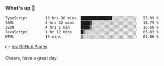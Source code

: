 ### What's up 👋

<!--START_SECTION:waka-->

```txt
TypeScript        13 hrs 30 mins  ██████████████░░░░░░░░░░░   55.99 %
YAML              4 hrs 32 mins   ████▓░░░░░░░░░░░░░░░░░░░░   18.79 %
JSON              4 hrs 1 min     ████▒░░░░░░░░░░░░░░░░░░░░   16.68 %
JavaScript        1 hr 12 mins    █▒░░░░░░░░░░░░░░░░░░░░░░░   05.03 %
HTML              15 mins         ▒░░░░░░░░░░░░░░░░░░░░░░░░   01.06 %
```

<!--END_SECTION:waka-->

👉 [my GitHub Pages](https://ykzhukian.github.io)

Cheers, have a great day.

